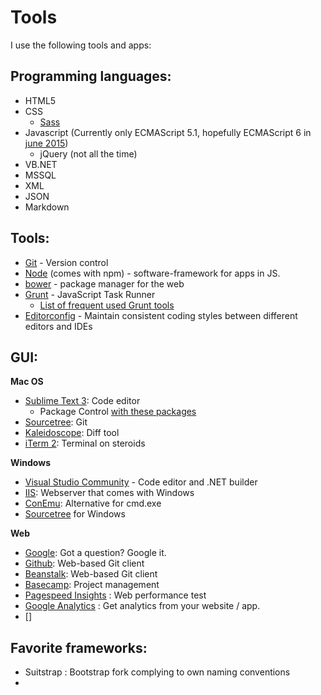 # Tools

I use the following tools and apps:

## Programming languages:
* HTML5
* CSS
  * [Sass](http://sass-lang.com/)
* Javascript (Currently only ECMAScript 5.1, hopefully ECMAScript 6 in [june 2015](https://github.com/lukehoban/es6features))
  * jQuery (not all the time)
* VB.NET
* MSSQL
* XML
* JSON
* Markdown

## Tools:
* [Git](https://git-scm.com/) - Version control
* [Node](http://nodejs.org) (comes with npm) - software-framework for apps in JS.
* [bower](http://bower.io/) - package manager for the web
* [Grunt](http://gruntjs.com/) - JavaScript Task Runner
  * [List of frequent used Grunt tools](https://github.com/vanhoofmaarten/HowICode/blob/master/grunt-tools.json)
* [Editorconfig](http://editorconfig.org/) - Maintain consistent coding styles between different editors and IDEs

## GUI:
**Mac OS**
* [Sublime Text 3](http://www.sublimetext.com/3): Code editor
  * Package Control [with these packages](https://github.com/vanhoofmaarten/HowICode/blob/master/sublime-package-control-settings.json)
* [Sourcetree](https://www.sourcetreeapp.com/): Git
* [Kaleidoscope](http://www.kaleidoscopeapp.com/): Diff tool
* [iTerm 2](https://www.iterm2.com/): Terminal on steroids

**Windows**
* [Visual Studio Community](https://www.visualstudio.com/) - Code editor and .NET builder
* [IIS](https://www.iis.net/): Webserver that comes with Windows
* [ConEmu](https://www.sourcetreeapp.com/): Alternative for cmd.exe
* [Sourcetree](https://www.sourcetreeapp.com/) for Windows

**Web**
* [Google](http://google.com): Got a question? Google it.
* [Github](/): Web-based Git client
* [Beanstalk](beanstalkapp.com): Web-based Git client
* [Basecamp](http://basecamp.com/): Project management
* [Pagespeed Insights](https://developers.google.com/speed/pagespeed/insights/) : Web performance test
* [Google Analytics](http://www.google.be/intl/nl/analytics/) : Get analytics from your website / app.
* []



## Favorite frameworks:
* Suitstrap : Bootstrap fork complying to own naming conventions
*
